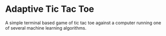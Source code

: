 # Adaptive Tic Tac Toe

A simple terminal based game of tic tac toe against a computer running one of
several machine learning algorithms.
